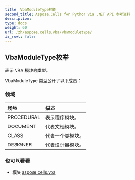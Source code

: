 ```yaml
---
title: VbaModuleType枚举
second_title: Aspose.Cells for Python via .NET API 参考资料
description:
type: docs
weight: 60
url: /zh/aspose.cells.vba/vbamoduletype/
is_root: false
---
```

## VbaModuleType枚举
表示 VBA 模块的类型。



VbaModuleType 类型公开了以下成员：

### 领域
|场地|描述|
| :- | :- |
| PROCEDURAL |表示程序模块。|
| DOCUMENT |代表文档模块。|
| CLASS |代表一个类模块。|
| DESIGNER |代表设计器模块。|



### 也可以看看
* 模块 [aspose.cells.vba](..)
